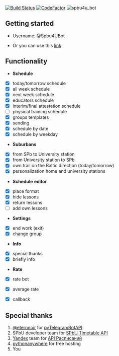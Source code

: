 [![Build Status](https://travis-ci.org/EeOneDown/spbu4u.svg?branch=master)](https://travis-ci.org/EeOneDown/spbu4u)
[![CodeFactor](https://www.codefactor.io/repository/github/eeonedown/spbu4u/badge)](https://www.codefactor.io/repository/github/eeonedown/spbu4u)
![spbu4u_bot](http://telegra.ph/file/60cc87dcb04e9b5ffe0f8.png "Spbu4UBot")

## Getting started

* Username: @Spbu4UBot

* Or you can use this [link](https://t.me/Spbu4UBot)


## Functionality
* __Schedule__
- [x] today/tomorrow schedule
- [x] all week schedule
- [x] next week schedule
- [x] educators schedule
- [x] interim/final attestation schedule
- [ ] physical training schedule
- [x] groups templates
- [x] sending
- [x] schedule by date
- [x] schedule by weekday
* __Suburbans__
- [x] from SPb to University station
- [x] from University station to SPb
- [x] own trail on the Baltic direction (today/tomorrow)
- [x] personalization home and university stations
* __Schedule__ __editor__
- [x] place format
- [x] hide lessons
- [x] return lessons
- [ ] add own lessons
* __Settings__
- [x] end work (exit)
- [x] change group
* __Info__
- [x] special thanks
- [x] briefly info
* __Rate__
- [x] rate bot
- [x] average rate
- [x] callback


## Special thanks
1. [@eternnoir](https://github.com/eternnoir) for [pyTelegramBotAPI](https://github.com/eternnoir/pyTelegramBotAPI)
2. SPbU developer team for [SPbU Timetable API](https://timetable.spbu.ru/help/ui/index#/)
3. [Yandex](https://www.yandex.ru/) team for [API Расписаний](https://tech.yandex.ru/rasp/raspapi/)
4. [pythonanywhere](https://www.pythonanywhere.com) for free hosting
5. You
